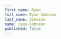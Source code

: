 ```yaml
---
first_name: Ryan
full_name: Ryan Johnson
last_name: Johnson
name: ryan-johnson
published: false
---
```


